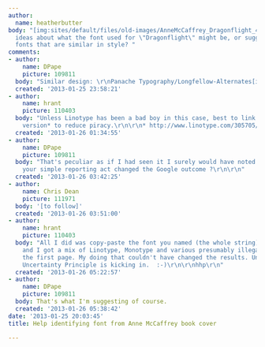 ```yaml
---
author:
  name: heatherbutter
body: "[img:sites/default/files/old-images/AnneMcCaffrey_Dragonflight_4815.jpg]\r\n\r\nAny
  ideas about what the font used for \"Dragonflight\" might be, or suggestions for
  fonts that are similar in style? "
comments:
- author:
    name: DPape
    picture: 109811
  body: "Similar design: \r\nPanache Typography/Longfellow-Alternates[img:sites/default/files/old-images/dragon1_3694.jpg]"
  created: '2013-01-25 23:58:21'
- author:
    name: hrant
    picture: 110403
  body: "Unless Linotype has been a bad boy in this case, best to link to the commercial
    version* to reduce piracy.\r\n\r\n* http://www.linotype.com/305705/Longfellow-family.html\r\n\r\nhhp\r\n"
  created: '2013-01-26 01:34:55'
- author:
    name: DPape
    picture: 109811
  body: "That's peculiar as if I had seen it I surely would have noted it ... I wonder
    your simple reporting act changed the Google outcome ?\r\n\r\n"
  created: '2013-01-26 03:42:25'
- author:
    name: Chris Dean
    picture: 111971
  body: '[to follow]'
  created: '2013-01-26 03:51:00'
- author:
    name: hrant
    picture: 110403
  body: "All I did was copy-paste the font you named (the whole string) into Google
    and I got a mix of Linotype, Monotype and various presumably illegal sources on
    the first page. My doing that couldn't have changed the results. Unless Heisenberg's
    Uncertainty Principle is kicking in.  :-)\r\n\r\nhhp\r\n"
  created: '2013-01-26 05:22:57'
- author:
    name: DPape
    picture: 109811
  body: That's what I'm suggesting of course.
  created: '2013-01-26 05:38:42'
date: '2013-01-25 20:03:45'
title: Help identifying font from Anne McCaffrey book cover

---
```

